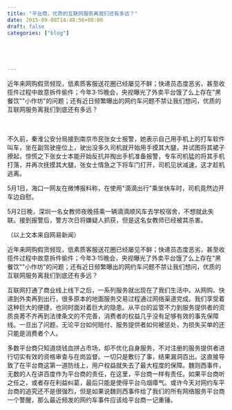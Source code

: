```yaml
---
title: "平台商，优质的互联网服务离我们还有多远？"
date: 2015-09-08T14:48:56+08:00
draft: false
categories: ["blog"]





---
```


近年来网购假货频现，低素质客服送花圈已经屡见不鲜；快递员态度恶劣，甚至收揽件过程中故意拆件偷件；今年3·15晚会，央视曝光了外卖平台饿了么上存在"黑餐饮""小作坊"的问题；还有近日频繁曝出的网约车问题不禁让我们想问，优质的互联网服务离我们到底还有多远？

<!--more-->　　

不久前，秦淮公安分局接到南京市民张女士报警，她表示自己用手机上的打车软件叫车，坐在副驾驶座位上，驶出没多久司机就开始用手摸其大腿，并试图将其裙子撩起，惊慌之下张女士本能开始反抗并掏出手机准备报警，专车司机猛的将其手机打落，并再次抚摸其大腿，张女士情急之下将车门打开，司机见状减速，这才趁机逃离。

5月1日，海口一网友在微博报料称，在使用"滴滴出行"乘坐快车时，司机竟然边开车边自慰。

5月2日晚，深圳一名女教师夜晚搭乘一辆滴滴顺风车去学校宿舍，不想就此失联。接到报警后，警方次日将嫌疑人抓获，但是这名女教师已经被其杀害。

（以上文本来自网易新闻）

近年来网购假货频现，低素质客服送花圈已经屡见不鲜；快递员态度恶劣，甚至收揽件过程中故意拆件偷件；今年3·15晚会，央视曝光了外卖平台饿了么上存在"黑餐饮""小作坊"的问题；还有近日频繁曝出的网约车问题不禁让我们想问，优质的互联网服务离我们到底还有多远？

互联网打通了商业线上线下之后，一系列服务就出现在了我们生活中。从网购、快递到外卖再到出行，很多原本的地面服务交易过程通过网络渠道完成。我们享受着这种巨大的便捷，也同时面对着巨大的隐患。从平台的监管不力到服务提供者的资质良莠不齐再到法律条文的不完善，消费者的权益几乎没有足够有效的事先保障线。一旦出了问题，无论平台如何赔付、服务提供者如何被惩处，为损失买单的还只能是消费者个人。

多数平台商只知道烧钱血拼占市场，却不优化自身服务，不对注册的服务提供者进行切实有效的资格审查与在岗监督。一切只是敷衍了事，结果漏洞百出。这直接导致了在平台商这第一道防线上，用户权益就失去了最大程度的保障。魏则西事件，无数的人在讲百度作为平台商的责任，在这里，平台商一样有责任。如果平台商听之任之，或者存在利益纠葛，最后只能是使得平台乌烟瘴气。或许今天对网约车平台商的追究还不是很强烈，但是如果说魏则西事件给了我们的所有网络服务平台商一个警醒，那么最近频发的网约车事件应该给平台商一记重锤。
　　
　　
　　
　　
　　
　　
　　
　　
　　
　　
　　
　　
